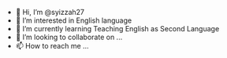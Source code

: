 - 👋 Hi, I’m @syizzah27
- 👀 I’m interested in English language
- 🌱 I’m currently learning Teaching English as Second Language
- 💞️ I’m looking to collaborate on ...
- 📫 How to reach me ...

<!---
syizzah27/syizzah27 is a ✨ special ✨ repository because its `README.md` (this file) appears on your GitHub profile.
You can click the Preview link to take a look at your changes.
--->
